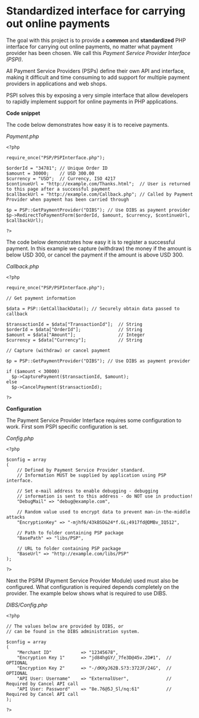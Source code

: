 # Standardized interface for carrying out online payments

The goal with this project is to provide a **common** and **standardized**
PHP interface for carrying out online payments, no matter what payment
provider has been chosen.
We call this *Payment Service Provider Interface (PSPI)*.

All Payment Service Providers (PSPs) define their own API and interface,
making it difficult and time consuming to add support for multiple payment
providers in applications and web shops.

PSPI solves this by exposing a very simple interface that allow developers
to rapidly implement support for online payments in PHP applications.

**Code snippet**

The code below demonstrates how easy it is to receive payments.

*Payment.php*
```
<?php

require_once("PSP/PSPInterface.php");

$orderId = "34781"; // Unique Order ID
$amount = 30000;    // USD 300.00
$currency = "USD";  // Currency, ISO 4217
$continueUrl = "http://example.com/Thanks.html";  // User is returned to this page after a successful payment
$callbackUrl = "http://example.com/Callback.php"; // Called by Payment Provider when payment has been carried through

$p = PSP::GetPaymentProvider("DIBS"); // Use DIBS as payment provider
$p->RedirectToPaymentForm($orderId, $amount, $currency, $continueUrl, $callbackUrl);

?>
```

The code below demonstrates how easy it is to register a successful payment.
In this example we capture (withdraw) the money if the amount is below USD 300,
or cancel the payment if the amount is above USD 300.

*Callback.php*
```
<?php

require_once("PSP/PSPInterface.php");

// Get payment information

$data = PSP::GetCallbackData(); // Securely obtain data passed to callback

$transactionId = $data["TransactionId"];  // String
$orderId = $data["OrderId"];              // String
$amount = $data["Amount"];                // Integer
$currency = $data["Currency"];            // String

// Capture (withdraw) or cancel payment

$p = PSP::GetPaymentProvider("DIBS"); // Use DIBS as payment provider

if ($amount < 30000)
  $p->CapturePayment($transactionId, $amount);
else
  $p->CancelPayment($transactionId);

?>
```

**Configuration**

The Payment Service Provider Interface requires some configuration to work.
First som PSPI specific configuration is set.

*Config.php*
```
<?php

$config = array
(
	// Defined by Payment Service Provider standard.
	// Information MUST be supplied by application using PSP interface.

	// Set e-mail address to enable debugging - debugging
	// information is sent to this address - do NOT use in production!
	"DebugMail" => "debug@example.com",
	
	// Random value used to encrypt data to prevent man-in-the-middle attacks
	"EncryptionKey" => "-mjhf6/43kBSD&24*f.GL;4917fd@DMBv_IQ512",
	
	// Path to folder containing PSP package
	"BasePath" => "libs/PSP",
	
	// URL to folder containing PSP package
	"BaseUrl" => "http://example.com/libs/PSP"
);

?>
```

Next the PSPM (Payment Service Provider Module) used must also be configured.
What configuration is required depends completely on the provider. The example
below shows what is required to use DIBS.

*DIBS/Config.php*
```
<?php

// The values below are provided by DIBS, or
// can be found in the DIBS administration system.

$config = array
(
	"Merchant ID"           => "12345678",
	"Encryption Key 1"      => "jd84hgGY/_7fe3D@45v.2D#1",  // OPTIONAL
	"Encryption Key 2"      => "-/dKKyJ62B.S?3:372JF/24G",  // OPTIONAL
	"API User: Username"    => "ExternalUser",              // Required by Cancel API call
	"API User: Password"    => "8e.76@5J_Sl/nq:61"          // Required by Cancel API call
);

?>
```
